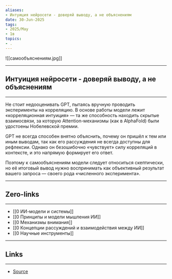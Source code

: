 ```yaml
---
aliases: 
- Интуиция нейросети - доверяй выводу, а не объяснениям 
date: 30-Jun-2025
tags:
- 2025/May
- 1в
topics:
- .
---
```

![[самообъяснениям.jpg]]

-----
##  Интуиция нейросети - доверяй выводу, а не объяснениям 
-----
Не стоит недооценивать GPT, пытаясь вручную проводить эксперименты на корреляцию. В основе работы модели лежит «корреляционная интуиция» — та же способность находить скрытые взаимосвязи, за которую Attention-механизмы (как в AlphaFold) были удостоены Нобелевской премии.

GPT не всегда способен внятно объяснить, почему он пришёл к тем или иным выводам, так как его рассуждения не всегда доступны для рефлексии. Однако он безошибочно «чувствует» силу корреляций в контексте, и это напрямую формирует его ответ.

Поэтому к самообъяснениям модели следует относиться скептически, но её итоговый вывод нужно воспринимать как объективный результат вашего запроса — своего рода «численного эксперимента».

---
## Zero-links
---
- [[0 ИИ-модели и системы]]
- [[0 Принципы и модели мышления ИИ]]
- [[0 Механизмы внимания]]
- [[0 Концепции рассуждений и взаимодействия между ИИ]]
- [[0 Научные инструменты]]

---
## Links
---
- [Source](https://t.me/turboproject/1691)